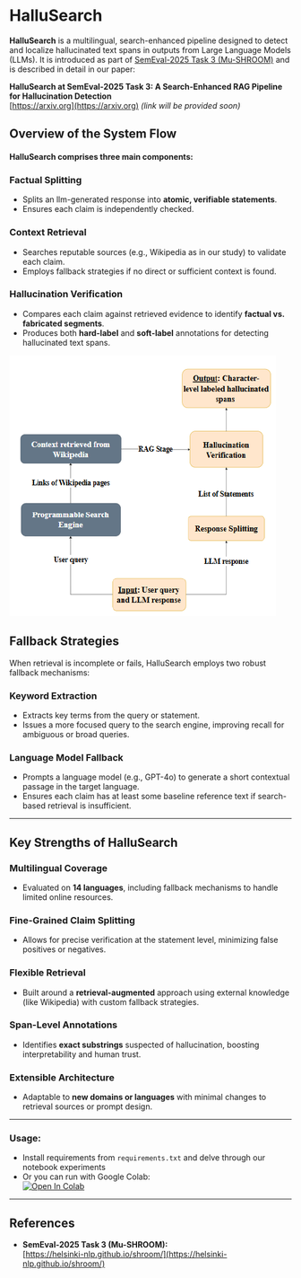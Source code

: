 # HalluSearch

**HalluSearch** is a multilingual, search-enhanced pipeline designed to detect and localize hallucinated text spans in outputs from Large Language Models (LLMs). It is introduced as part of [SemEval-2025 Task 3 (Mu-SHROOM)](https://helsinki-nlp.github.io/shroom/) and is described in detail in our paper:

**HalluSearch at SemEval-2025 Task 3: A Search-Enhanced RAG Pipeline for Hallucination Detection**  
[https://arxiv.org](https://arxiv.org)
*(link will be provided soon)*  

## Overview of the System Flow
#### HalluSearch comprises three main components:
### Factual Splitting
- Splits an llm-generated response into **atomic, verifiable statements**.  
- Ensures each claim is independently checked.

### Context Retrieval
- Searches reputable sources (e.g., Wikipedia as in our study) to validate each claim.  
- Employs fallback strategies if no direct or sufficient context is found.

### Hallucination Verification
- Compares each claim against retrieved evidence to identify **factual vs. fabricated segments**.  
- Produces both **hard-label** and **soft-label** annotations for detecting hallucinated text spans.

![HalluSearch Pipeline Diagram](docs/system.PNG)

## Fallback Strategies

When retrieval is incomplete or fails, HalluSearch employs two robust fallback mechanisms:

### Keyword Extraction

- Extracts key terms from the query or statement.  
- Issues a more focused query to the search engine, improving recall for ambiguous or broad queries.

### Language Model Fallback

- Prompts a language model (e.g., GPT-4o) to generate a short contextual passage in the target language.  
- Ensures each claim has at least some baseline reference text if search-based retrieval is insufficient.

---

## Key Strengths of HalluSearch

### Multilingual Coverage

- Evaluated on **14 languages**, including fallback mechanisms to handle limited online resources.

### Fine-Grained Claim Splitting

- Allows for precise verification at the statement level, minimizing false positives or negatives.

### Flexible Retrieval

- Built around a **retrieval-augmented** approach using external knowledge (like Wikipedia) with custom fallback strategies.

### Span-Level Annotations

- Identifies **exact substrings** suspected of hallucination, boosting interpretability and human trust.

### Extensible Architecture

- Adaptable to **new domains or languages** with minimal changes to retrieval sources or prompt design.

---

### Usage:

- Install requirements from `requirements.txt` and delve through our notebook experiments 
- Or you can run with Google Colab:\
[![Open In Colab](https://colab.research.google.com/assets/colab-badge.svg)](https://colab.research.google.com/github/m-abdallah98/HalluSearch/blob/main/HalluSearch_pipeline_experiments.ipynb)
---
## References

- **SemEval-2025 Task 3 (Mu-SHROOM):**  
  [https://helsinki-nlp.github.io/shroom/](https://helsinki-nlp.github.io/shroom/)

